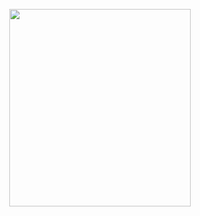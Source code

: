 <p align="center">
<img src="https://mhabibr02.github.io/Page-Web-Development/assets/img/portfolio/webdev-108.png" width="80%" height="30%">
</p>
